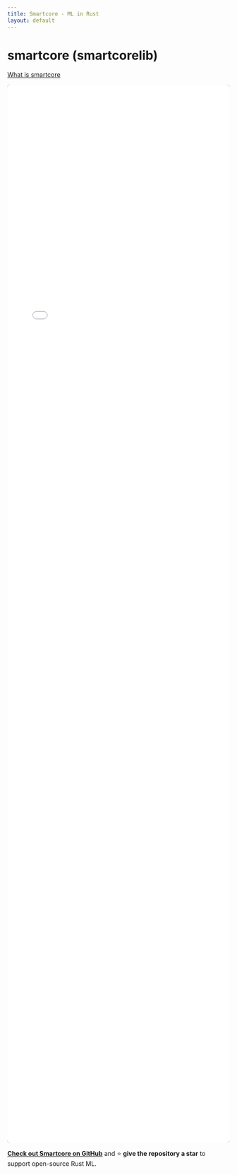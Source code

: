 ```yaml
---
title: Smartcore - ML in Rust
layout: default
---
```


# smartcore (smartcorelib)

[What is smartcore](/assets/2023-smartcore.pdf)

<embed src="/assets/2023-smartcore.pdf" type="application/pdf"
       style="width:100%; min-height:60vh; background:#111; border-radius:6px; box-sizing:border-box;" />

**[Check out Smartcore on GitHub](https://github.com/smartcorelib/smartcore)** and ⭐️ **give the repository a star** to support open-source Rust ML.


